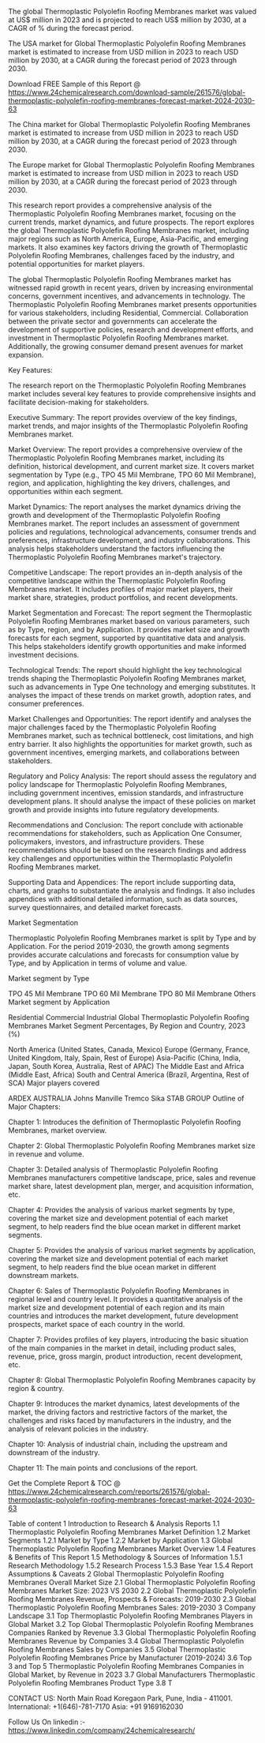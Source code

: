 The global Thermoplastic Polyolefin Roofing Membranes market was valued at US$ million in 2023 and is projected to reach US$ million by 2030, at a CAGR of % during the forecast period.

The USA market for Global Thermoplastic Polyolefin Roofing Membranes market is estimated to increase from USD million in 2023 to reach USD million by 2030, at a CAGR during the forecast period of 2023 through 2030.

Download FREE Sample of this Report @ https://www.24chemicalresearch.com/download-sample/261576/global-thermoplastic-polyolefin-roofing-membranes-forecast-market-2024-2030-63

The China market for Global Thermoplastic Polyolefin Roofing Membranes market is estimated to increase from USD million in 2023 to reach USD million by 2030, at a CAGR during the forecast period of 2023 through 2030.

The Europe market for Global Thermoplastic Polyolefin Roofing Membranes market is estimated to increase from USD million in 2023 to reach USD million by 2030, at a CAGR during the forecast period of 2023 through 2030.

This research report provides a comprehensive analysis of the Thermoplastic Polyolefin Roofing Membranes market, focusing on the current trends, market dynamics, and future prospects. The report explores the global Thermoplastic Polyolefin Roofing Membranes market, including major regions such as North America, Europe, Asia-Pacific, and emerging markets. It also examines key factors driving the growth of Thermoplastic Polyolefin Roofing Membranes, challenges faced by the industry, and potential opportunities for market players.

The global Thermoplastic Polyolefin Roofing Membranes market has witnessed rapid growth in recent years, driven by increasing environmental concerns, government incentives, and advancements in technology. The Thermoplastic Polyolefin Roofing Membranes market presents opportunities for various stakeholders, including Residential, Commercial. Collaboration between the private sector and governments can accelerate the development of supportive policies, research and development efforts, and investment in Thermoplastic Polyolefin Roofing Membranes market. Additionally, the growing consumer demand present avenues for market expansion.

Key Features:

The research report on the Thermoplastic Polyolefin Roofing Membranes market includes several key features to provide comprehensive insights and facilitate decision-making for stakeholders.

Executive Summary: The report provides overview of the key findings, market trends, and major insights of the Thermoplastic Polyolefin Roofing Membranes market.

Market Overview: The report provides a comprehensive overview of the Thermoplastic Polyolefin Roofing Membranes market, including its definition, historical development, and current market size. It covers market segmentation by Type (e.g., TPO 45 Mil Membrane, TPO 60 Mil Membrane), region, and application, highlighting the key drivers, challenges, and opportunities within each segment.

Market Dynamics: The report analyses the market dynamics driving the growth and development of the Thermoplastic Polyolefin Roofing Membranes market. The report includes an assessment of government policies and regulations, technological advancements, consumer trends and preferences, infrastructure development, and industry collaborations. This analysis helps stakeholders understand the factors influencing the Thermoplastic Polyolefin Roofing Membranes market's trajectory.

Competitive Landscape: The report provides an in-depth analysis of the competitive landscape within the Thermoplastic Polyolefin Roofing Membranes market. It includes profiles of major market players, their market share, strategies, product portfolios, and recent developments.

Market Segmentation and Forecast: The report segment the Thermoplastic Polyolefin Roofing Membranes market based on various parameters, such as by Type, region, and by Application. It provides market size and growth forecasts for each segment, supported by quantitative data and analysis. This helps stakeholders identify growth opportunities and make informed investment decisions.

Technological Trends: The report should highlight the key technological trends shaping the Thermoplastic Polyolefin Roofing Membranes market, such as advancements in Type One technology and emerging substitutes. It analyses the impact of these trends on market growth, adoption rates, and consumer preferences.

Market Challenges and Opportunities: The report identify and analyses the major challenges faced by the Thermoplastic Polyolefin Roofing Membranes market, such as technical bottleneck, cost limitations, and high entry barrier. It also highlights the opportunities for market growth, such as government incentives, emerging markets, and collaborations between stakeholders.

Regulatory and Policy Analysis: The report should assess the regulatory and policy landscape for Thermoplastic Polyolefin Roofing Membranes, including government incentives, emission standards, and infrastructure development plans. It should analyse the impact of these policies on market growth and provide insights into future regulatory developments.

Recommendations and Conclusion: The report conclude with actionable recommendations for stakeholders, such as Application One Consumer, policymakers, investors, and infrastructure providers. These recommendations should be based on the research findings and address key challenges and opportunities within the Thermoplastic Polyolefin Roofing Membranes market.

Supporting Data and Appendices: The report include supporting data, charts, and graphs to substantiate the analysis and findings. It also includes appendices with additional detailed information, such as data sources, survey questionnaires, and detailed market forecasts.

Market Segmentation

Thermoplastic Polyolefin Roofing Membranes market is split by Type and by Application. For the period 2019-2030, the growth among segments provides accurate calculations and forecasts for consumption value by Type, and by Application in terms of volume and value.

Market segment by Type

TPO 45 Mil Membrane
TPO 60 Mil Membrane
TPO 80 Mil Membrane
Others
Market segment by Application

Residential
Commercial
Industrial
Global Thermoplastic Polyolefin Roofing Membranes Market Segment Percentages, By Region and Country, 2023 (%)

North America (United States, Canada, Mexico)
Europe (Germany, France, United Kingdom, Italy, Spain, Rest of Europe)
Asia-Pacific (China, India, Japan, South Korea, Australia, Rest of APAC)
The Middle East and Africa (Middle East, Africa)
South and Central America (Brazil, Argentina, Rest of SCA)
Major players covered

ARDEX AUSTRALIA
Johns Manville
Tremco
Sika
STAB GROUP
Outline of Major Chapters:

Chapter 1: Introduces the definition of Thermoplastic Polyolefin Roofing Membranes, market overview.

Chapter 2: Global Thermoplastic Polyolefin Roofing Membranes market size in revenue and volume.

Chapter 3: Detailed analysis of Thermoplastic Polyolefin Roofing Membranes manufacturers competitive landscape, price, sales and revenue market share, latest development plan, merger, and acquisition information, etc.

Chapter 4: Provides the analysis of various market segments by type, covering the market size and development potential of each market segment, to help readers find the blue ocean market in different market segments.

Chapter 5: Provides the analysis of various market segments by application, covering the market size and development potential of each market segment, to help readers find the blue ocean market in different downstream markets.

Chapter 6: Sales of Thermoplastic Polyolefin Roofing Membranes in regional level and country level. It provides a quantitative analysis of the market size and development potential of each region and its main countries and introduces the market development, future development prospects, market space of each country in the world.

Chapter 7: Provides profiles of key players, introducing the basic situation of the main companies in the market in detail, including product sales, revenue, price, gross margin, product introduction, recent development, etc.

Chapter 8: Global Thermoplastic Polyolefin Roofing Membranes capacity by region & country.

Chapter 9: Introduces the market dynamics, latest developments of the market, the driving factors and restrictive factors of the market, the challenges and risks faced by manufacturers in the industry, and the analysis of relevant policies in the industry.

Chapter 10: Analysis of industrial chain, including the upstream and downstream of the industry.

Chapter 11: The main points and conclusions of the report.

Get the Complete Report & TOC @ https://www.24chemicalresearch.com/reports/261576/global-thermoplastic-polyolefin-roofing-membranes-forecast-market-2024-2030-63

Table of content
1 Introduction to Research & Analysis Reports
1.1 Thermoplastic Polyolefin Roofing Membranes Market Definition
1.2 Market Segments
1.2.1 Market by Type
1.2.2 Market by Application
1.3 Global Thermoplastic Polyolefin Roofing Membranes Market Overview
1.4 Features & Benefits of This Report
1.5 Methodology & Sources of Information
1.5.1 Research Methodology
1.5.2 Research Process
1.5.3 Base Year
1.5.4 Report Assumptions & Caveats
2 Global Thermoplastic Polyolefin Roofing Membranes Overall Market Size
2.1 Global Thermoplastic Polyolefin Roofing Membranes Market Size: 2023 VS 2030
2.2 Global Thermoplastic Polyolefin Roofing Membranes Revenue, Prospects & Forecasts: 2019-2030
2.3 Global Thermoplastic Polyolefin Roofing Membranes Sales: 2019-2030
3 Company Landscape
3.1 Top Thermoplastic Polyolefin Roofing Membranes Players in Global Market
3.2 Top Global Thermoplastic Polyolefin Roofing Membranes Companies Ranked by Revenue
3.3 Global Thermoplastic Polyolefin Roofing Membranes Revenue by Companies
3.4 Global Thermoplastic Polyolefin Roofing Membranes Sales by Companies
3.5 Global Thermoplastic Polyolefin Roofing Membranes Price by Manufacturer (2019-2024)
3.6 Top 3 and Top 5 Thermoplastic Polyolefin Roofing Membranes Companies in Global Market, by Revenue in 2023
3.7 Global Manufacturers Thermoplastic Polyolefin Roofing Membranes Product Type
3.8 T

CONTACT US:
North Main Road Koregaon Park, Pune, India - 411001.
International: +1(646)-781-7170
Asia: +91 9169162030

Follow Us On linkedin :- https://www.linkedin.com/company/24chemicalresearch/

